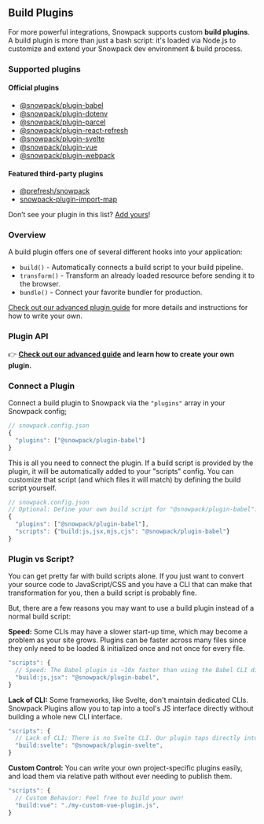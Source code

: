 ## Build Plugins

For more powerful integrations, Snowpack supports custom **build plugins**.  A build plugin is more than just a bash script: it's loaded via Node.js to customize and extend your Snowpack dev environment & build process. 

### Supported plugins

#### Official plugins
- [@snowpack/plugin-babel](https://github.com/pikapkg/create-snowpack-app/tree/master/packages/plugin-babel)
- [@snowpack/plugin-dotenv](https://github.com/pikapkg/create-snowpack-app/tree/master/packages/plugin-dotenv)
- [@snowpack/plugin-parcel](https://github.com/pikapkg/create-snowpack-app/tree/master/packages/plugin-parcel)
- [@snowpack/plugin-react-refresh](https://github.com/pikapkg/create-snowpack-app/tree/master/packages/plugin-react-refresh)
- [@snowpack/plugin-svelte](https://github.com/pikapkg/create-snowpack-app/tree/master/packages/plugin-svelte)
- [@snowpack/plugin-vue](https://github.com/pikapkg/create-snowpack-app/tree/master/packages/plugin-vue)
- [@snowpack/plugin-webpack](https://github.com/pikapkg/create-snowpack-app/tree/master/packages/plugin-webpack)

#### Featured third-party plugins

- [@prefresh/snowpack](https://github.com/JoviDeCroock/prefresh)
- [snowpack-plugin-import-map](https://github.com/zhoukekestar/snowpack-plugin-import-map)

Don’t see your plugin in this list? [Add yours](https://github.com/pikapkg/snowpack/pulls)!


### Overview

A build plugin offers one of several different hooks into your application:

- `build()` - Automatically connects a build script to your build pipeline.
- `transform()` - Transform an already loaded resource before sending it to the browser.
- `bundle()` - Connect your favorite bundler for production.

[Check out our advanced plugin guide](/plugins) for more details and instructions for how to write your own.

### Plugin API

👉 **[Check out our advanced guide](/plugins) and learn how to create your own plugin.**

### Connect a Plugin

Connect a build plugin to Snowpack via the `"plugins"` array in your Snowpack config;

```js
// snowpack.config.json
{
  "plugins": ["@snowpack/plugin-babel"]
}
```

This is all you need to connect the plugin. If a build script is provided by the plugin, it will be automatically added to your "scripts" config. You can customize that script (and which files it will match) by defining the build script yourself. 

```js
// snowpack.config.json
// Optional: Define your own build script for "@snowpack/plugin-babel".
{
  "plugins": ["@snowpack/plugin-babel"],
  "scripts": {"build:js,jsx,mjs,cjs": "@snowpack/plugin-babel"}
}
```


### Plugin vs Script?

You can get pretty far with build scripts alone. If you just want to convert your source code to JavaScript/CSS and you have a CLI that can make that transformation for you, then a build script is probably fine. 

But, there are a few reasons you may want to use a build plugin instead of a normal build script:

**Speed:** Some CLIs may have a slower start-up time, which may become a problem as your site grows. Plugins can be faster across many files since they only need to be loaded & initialized once and not once for every file.

```js
"scripts": {
  // Speed: The Babel plugin is ~10x faster than using the Babel CLI directly
  "build:js,jsx": "@snowpack/plugin-babel",
}
```

**Lack of CLI:** Some frameworks, like Svelte, don't maintain dedicated CLIs. Snowpack Plugins allow you to tap into a tool's JS interface directly without building a whole new CLI interface.

```js
"scripts": {
  // Lack of CLI: There is no Svelte CLI. Our plugin taps directly into the Svelte compiler 
  "build:svelte": "@snowpack/plugin-svelte",
}
```

**Custom Control:** You can write your own project-specific plugins easily, and load them via relative path without ever needing to publish them.

```js
"scripts": {
  // Custom Behavior: Feel free to build your own!
  "build:vue": "./my-custom-vue-plugin.js",
}
```

